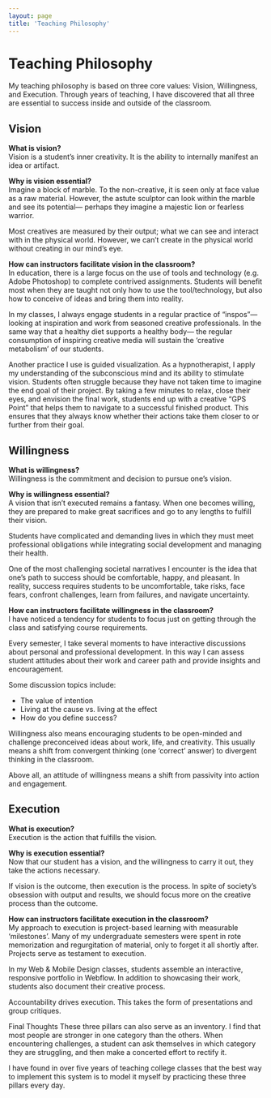```yaml
---
layout: page
title: 'Teaching Philosophy'
---
```


<h1 class="display-1 main-heading mb-4" id="">Teaching Philosophy</h1>

My teaching philosophy is based on three core values: Vision, Willingness, and Execution. Through years of teaching, I have discovered that all three are essential to success inside and outside of the classroom.

## Vision
__What is vision?__  
Vision is a student’s inner creativity. It is the ability to internally manifest an idea or artifact.

__Why is vision essential?__  
Imagine a block of marble. To the non-creative, it is seen only at face value as a raw material. However, the astute sculptor can look within the marble and see its potential— perhaps they imagine a majestic lion or fearless warrior.

Most creatives are measured by their output; what we can see and interact with in the physical world. However, we can’t create in the physical world without creating in our mind’s eye.

__How can instructors facilitate vision in the classroom?__  
In education, there is a large focus on the use of tools and technology (e.g. Adobe Photoshop) to complete contrived assignments. Students will benefit most when they are taught not only how to use the tool/technology, but also how to conceive of ideas and bring them into reality.

In my classes, I always engage students in a regular practice of “inspos”— looking at inspiration and work from seasoned creative professionals. In the same way that a healthy diet supports a healthy body— the regular consumption of inspiring creative media will sustain the ‘creative metabolism’ of our students.

Another practice I use is guided visualization. As a hypnotherapist, I apply my understanding of the subconscious mind and its ability to stimulate vision. Students often struggle because they have not taken time to imagine the end goal of their project. By taking a few minutes to relax, close their eyes, and envision the final work, students end up with a creative “GPS Point” that helps them to navigate to a successful finished product. This ensures that they always know whether their actions take them closer to or further from their goal.

## Willingness
__What is willingness?__  
Willingness is the commitment and decision to pursue one’s vision.

__Why is willingness essential?__  
A vision that isn’t executed remains a fantasy. When one becomes willing, they are prepared to make great sacrifices and go to any lengths to fulfill their vision.

Students have complicated and demanding lives in which they must meet professional obligations while integrating social development and managing their health.

One of the most challenging societal narratives I encounter is the idea that one’s path to success should be comfortable, happy, and pleasant. In reality, success requires students to be uncomfortable, take risks, face fears, confront challenges, learn from failures, and navigate uncertainty.

__How can instructors facilitate willingness in the classroom?__  
I have noticed a tendency for students to focus just on getting through the class and satisfying course requirements.

Every semester, I take several moments to have interactive discussions about personal and professional development. In this way I can assess student attitudes about their work and career path and provide insights and encouragement.

Some discussion topics include:
 - The value of intention
 - Living at the cause vs. living at the effect
 - How do you define success?

Willingness also means encouraging students to be open-minded and challenge preconceived ideas about work, life, and creativity. This usually means a shift from convergent thinking (one ‘correct’ answer) to divergent thinking in the classroom.

Above all, an attitude of willingness means a shift from passivity into action and engagement.

## Execution
__What is execution?__  
Execution is the action that fulfills the vision.

__Why is execution essential?__  
Now that our student has a vision, and the willingness to carry it out, they take the actions necessary.

If vision is the outcome, then execution is the process. In spite of society’s obsession with output and results, we should focus more on the creative process than the outcome.

__How can instructors facilitate execution in the classroom?__  
My approach to execution is project-based learning with measurable ‘milestones’. Many of my undergraduate semesters were spent in rote memorization and regurgitation of material, only to forget it all shortly after. Projects serve as testament to execution.

In my Web & Mobile Design classes, students assemble an interactive, responsive portfolio in Webflow. In addition to showcasing their work, students also document their creative process.

Accountability drives execution. This takes the form of presentations and group critiques.

Final Thoughts
These three pillars can also serve as an inventory. I find that most people are stronger in one category than the others. When encountering challenges, a student can ask themselves in which category they are struggling, and then make a concerted effort to rectify it.

I have found in over five years of teaching college classes that the best way to implement this system is to model it myself by practicing these three pillars every day.
